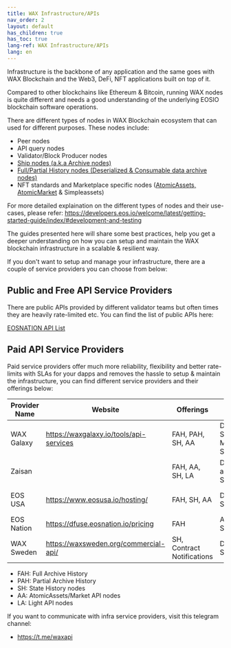 ```yaml
---
title: WAX Infrastructure/APIs
nav_order: 2
layout: default
has_children: true
has_toc: true
lang-ref: WAX Infrastructure/APIs
lang: en
---
```


Infrastructure is the backbone of any application and the same goes with WAX Blockchain and the Web3, DeFi, NFT applications built on top of it.

Compared to other blockchains like Ethereum & Bitcoin, running WAX nodes is quite different and needs a good understanding of the underlying EOSIO blockchain software operations.

There are different types of nodes in WAX Blockchain ecosystem that can used for different purposes. These nodes include:

- Peer nodes
- API query nodes
- Validator/Block Producer nodes
- [Ship nodes (a.k.a Archive nodes)](/en/wax-infrastructure/api-archive-guide)
- [Full/Partial History nodes (Deserialized & Consumable data archive nodes)](/en/wax-infrastructure/hyperion-guide)
- NFT standards and Marketplace specific nodes ([AtomicAssets, AtomicMarket](/en/wax-infrastructure/atomic-api-guide) & Simpleassets)

For more detailed explaination on the different types of nodes and their use-cases, please refer: https://developers.eos.io/welcome/latest/getting-started-guide/index/#development-and-testing

The guides presented here will share some best practices, help you get a deeper understanding on how you can setup and maintain the WAX blockchain infrastructure in a scalable & resilient way.

If you don't want to setup and manage your infrastructure, there are a couple of service providers you can choose from below:

## Public and Free API Service Providers

There are public APIs provided by different validator teams but often times they are heavily rate-limited etc. You can find the list of public APIs here:

[EOSNATION API List](https://validate.eosnation.io/wax/reports/endpoints.html)

## Paid API Service Providers

Paid service providers offer much more reliability, flexibility and better rate-limits with SLAs for your dapps and removes the hassle to setup & maintain the infrastructure, you can find different service providers and their offerings below:

|Provider Name|Website|Offerings|Offerings Type|Contact Information
|----------------|-------------------------------|-----------------------------|----------------------|-------------|
|WAX Galaxy|https://waxgalaxy.io/tools/api-services|FAH, PAH, SH, AA|Dedicated Servers, API Metered Subscriptions|contact@waxgalaxy.io, Telegram ID: @sukeshtedla
|Zaisan|            |FAH, AA, SH, LA|Dedicated and Shared Servers|Telegram ID: @dumplings_5
|EOS USA|https://www.eosusa.io/hosting/|FAH, SH, AA|Dedicated Servers|https://www.eosusa.io/hosting/, Telegram ID: @EOSUSA_Michael
|EOS Nation| https://dfuse.eosnation.io/pricing|FAH|API Metered Subscriptions|[info@eosnation.io](mailto:info@eosnation.io), Telegram ID: @mdarwin
|WAX Sweden|https://waxsweden.org/commercial-api/|SH, Contract Notifications|Dedicated Servers|https://t.me/eossweden


- FAH: Full Archive History
- PAH: Partial Archive History
- SH: State History nodes
- AA: AtomicAssets/Market API nodes
- LA: Light API nodes

If you want to communicate with infra service providers, visit this telegram channel:

- https://t.me/waxapi
